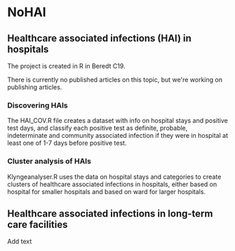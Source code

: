 # NoHAI


## Healthcare associated infections (HAI) in hospitals

The project is created in R in Beredt C19.

There is currently no published articles on this topic, but we're working on publishing articles.

### Discovering HAIs

The HAI_COV.R file creates a dataset with info on hospital stays and positive test days, and classify each positive test as definite, probable, indeterminate and community associated infection if they were in hospital at least one of 1-7 days before positive test.

### Cluster analysis of HAIs

Klyngeanalyser.R uses the data on hospital stays and categories to create clusters of healthcare associated infections in hospitals, either based on hospital for smaller hospitals and based on ward for larger hospitals.




## Healthcare associated infections in long-term care facilities

Add text